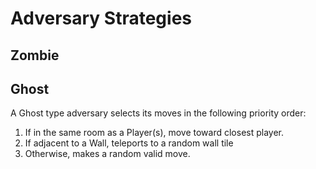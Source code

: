 # Adversary Strategies

## Zombie


## Ghost

A Ghost type adversary selects its moves in the following priority order:

1. If in the same room as a Player(s), move toward closest player. 
2. If adjacent to a Wall, teleports to a random wall tile
3. Otherwise, makes a random valid move.
